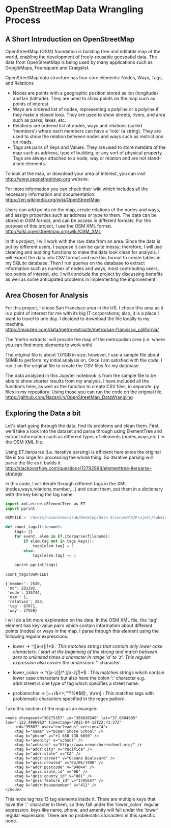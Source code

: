 # OpenStreetMap Data Wrangling Process

## A Short Introduction on OpenStreetMap
OpenStreetMap (OSM) foundation is building free and editable map of the world, enabling the development of freely-reusable geospatial data. The data from OpenStreetMap is being used by many applications such as GoogleMaps, Foursquare and Craigslist.

OpenStreetMap data structure has four core elements: Nodes, Ways, Tags, and Relations

- Nodes are points with a geographic position stored as lon (longitude) and lan (latitude). They are used to show points on the map such as points of interest.
- Ways are ordered list of nodes, representing a polyline or a polyline if they make a closed loop. They are used to show streets, rivers, and area such as parks, lakes, etc.
- Relations are ordered list of nodes, ways and relations (called 'members') where each members can have a 'role' (a string). They are used to show the relation between nodes and ways such as restrictions on roads.
- Tags are pairs of Keys and Values. They are used to store metdata of the map such as address, type of building, or any sort of physical property. Tags are always attached to a node, way or relation and are not stand-alone elements.

To look at the map, or download your area of interest, you can visit http://www.openstreetmap.org website. 

For more information you can check their wiki which includes all the necessary information and documentation:
https://en.wikipedia.org/wiki/OpenStreetMap

Users can add points on the map, create relations of the nodes and ways, and assign properties such as address or type to them. The data can be stored in OSM format, and can be access in different formats. For the purpose of this project, I use the OSM XML format.
http://wiki.openstreetmap.org/wiki/OSM_XML

In this project, I will work with the raw data from an area. Since the data is put by different users, I suppose it can be quite messy; therefore, I will use cleaning and auditing functions to make the data look clean for analysis. I will export the data into CSV format and use this format to create tables in my SQLite database. Then I run queries on the database to extract information such as number of nodes and ways, most contributing users, top points of interest, etc. I will conclude the project by discussing benefits as well as some anticipated problems in implementing the improvement.

## Area Chosen for Analysis

For this project, I chose San Francisco area in the US. I chose this area as it is a point of interest for me with its big IT corporations; also, it is a place I want to travel to one day. I decided to download the file locally to my machine.  
https://mapzen.com/data/metro-extracts/metro/san-francisco_california/

The 'metro extracts' will provide the map of the metropolian area (i.e. where you can find more elements to work with)

The original file is about 1.01GB in size; however, I use a sample file about 50MB to perform my initial analysis on. Once I am satisfied with the code, I run it on the original file to create the CSV files for my database. 

The data analyzed in this Jupyter notebook is from the sample file to be able to show shorter results from my analysis. I have included all the functions here, as well as the function to create CSV files, in separate .py files in my repository. Using those you can run the code on the original file. 
https://github.com/Nazaniiin/OpenStreetMap_DataWrangling

## Exploring the Data a bit

Let's start going through the data, find its problems and clean them. First, we'll take a look into the dataset and parse through using ElementTree and extract information such as different types of elements (nodes,ways,etc.) in the OSM XML file.

Using ET.iterparse (i.e. iterative parsing) is efficient here since the original file is too large for processing the whole thing. So iterative parsing will parse the file as it builds it.  
http://stackoverflow.com/questions/12792998/elementtree-iterparse-strategy

In this code, I will iterate through different tags in the XML (nodes,ways,relations,member,...) and count them, put them in a dictionary with the key being the tag name.

```python
import xml.etree.cElementTree as ET
import pprint

OSMFILE = '/Users/nazaninmirarab/Desktop/Data Science/P3/Project/Submission2/san-francisco_california_sample.osm'

def count_tags(filename):
    tags= {}
    for event, elem in ET.iterparse(filename):
        if elem.tag not in tags.keys():
            tags[elem.tag] = 1
        else:
            tags[elem.tag] += 1
    
    pprint.pprint(tags)
    
count_tags(OSMFILE)
```
```
{'member': 2530,
 'nd': 281292,
 'node': 235744,
 'osm': 1,
 'relation': 283,
 'tag': 87071,
 'way': 27558}
 ```
I will do a bit more exploration on the data. In the OSM XML file, the 'tag' element has key-value pairs which contain information about different points (nodes) or ways in the map. I parse through this element using the following regular expressions:
- lower -> ^([a-z]|_)*$ : This matches strings that contain only lower case characters. I start at the beginning of the strong and match between zero to unlimited times a character in range 'a' to 'z'. This regular expression also covers the underscore '_' character. 

- lower_colon -> ^([a-z]|_)*:([a-z]|_)*$ : This matches strings which contain lower case characters but also have the colon ':' character e.g. addr:street is one type of tag which specifies a street name. 

- problemchar -> [=\+/&<>;\'"\?%#$@\,\. \t\r\n] : This matches tags with problematic characters specified in the regex pattern. 

Take this section of the map as an example:

    <node changeset="30175357" id="358830340" lat="37.6504905" lon="-122.4896963" timestamp="2015-04-12T22:43:37Z" 
        uid="35667" user="encleadus" version="4">
		<tag k="name" v="Ocean Shore School" />
		<tag k="phone" v="+1 650 738 6650" />
		<tag k="amenity" v="school" />
		<tag k="website" v="http://www.oceanshoreschool.org/" />
		<tag k="addr:city" v="Pacifica" />
		<tag k="addr:state" v="CA" />
		<tag k="addr:street" v="Oceana Boulevard" />
		<tag k="gnis:created" v="04/06/1998" />
		<tag k="addr:postcode" v="94044" />
		<tag k="gnis:state_id" v="06" />
		<tag k="gnis:county_id" v="081" />
		<tag k="gnis:feature_id" v="1785657" />
		<tag k="addr:housenumber" v="411" />
	</node>
    
This node tag has 13 tag elements inside it. There are multiple keys that have the ':' character in them, so they fall under the 'lower_colon' regular expression. keys like name, phone, and amenity will fall under the 'lower' regular expression. There are no problematic characters in this specific node.

